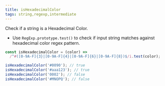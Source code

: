 ```yaml
---
title: isHexadecimalColor
tags: string,regexp,intermediate
---
```


Check if a string is a Hexadecimal Color.

- Use `RegExp.prototype.test()` to check if input string matches against hexadecimal color regex pattern.

```js
const isHexadecimalColor = (color) =>
  /^#([0-9A-F]{3}|[0-9A-F]{4}|[0-9A-F]{6}|[0-9A-F]{8})$/i.test(color);
```

```js
isHexadecimalColor('#0090'); // true
isHexadecimalColor('#aaa123'); // true
isHexadecimalColor('0002'); // false
isHexadecimalColor('#MNOPQ'); // false
```
